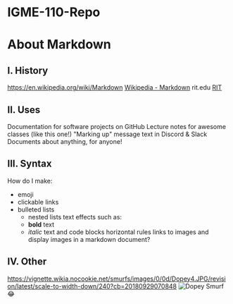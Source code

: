 # IGME-110-Repo
# About Markdown

## I. History
https://en.wikipedia.org/wiki/Markdown
[Wikipedia - Markdown](https://en.wikipedia.org/wiki/Markdown)
rit.edu
[RIT](rit.edu)

## II. Uses
Documentation for software projects on GitHub
Lecture notes for awesome classes (like this one!)
"Marking up" message text in Discord & Slack
Documents about anything, for anyone!

## III. Syntax
How do I make:
- emoji
- clickable links
 - bulleted lists
   - nested lists
text effects such as:
   -   **bold** text
   -  *italic* text
and code blocks
horizontal rules
links to images
and display images in a markdown document?


## IV. Other

https://vignette.wikia.nocookie.net/smurfs/images/0/0d/Dopey4.JPG/revision/latest/scale-to-width-down/240?cb=20180929070848
![Dopey Smurf](https://vignette.wikia.nocookie.net/smurfs/images/0/0d/Dopey4.JPG/revision/latest/scale-to-width-down/240?cb=20180929070848)
:joy:
